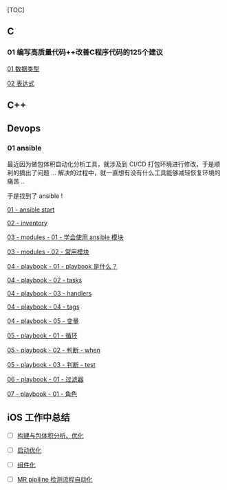 [TOC]

## C

### 01 编写高质量代码++改善C程序代码的125个建议

[01 数据类型](./125_Suggestions_Writing_High_Quality_Code_for_c/01/data_type.md)

[02 表达式](./125_Suggestions_Writing_High_Quality_Code_for_c/02/expression.md)



## C++





## Devops

### 01 ansible

最近因为做包体积自动化分析工具，就涉及到 CI/CD 打包环境进行修改，于是顺利的搞出了问题 … 解决的过程中，就一直想有没有什么工具能够减轻恢复环境的痛苦 ..

于是找到了 ansible !

[01 - ansible start](./ansible/01/ansible_start.md)

[02 - inventory](./ansible/ansiblele_inventory.md)

[03 - modules - 01 - 学会使用 ansible 模块](./ansible/ansiblesible_modules.md)

[03 - modules - 02 - 常用模块](./ansible/ansiblesible_modules.md)

[04 - playbook - 01 - playbook 是什么？](./ansible/ansiblesible_playbook.md)

[04 - playbook - 02 - tasks](./ansible/ansiblesible_playbook.md)

[04 - playbook - 03 - handlers](./ansible/ansiblesible_playbook.md)

[04 - playbook - 04 - tags](./ansible/ansiblesible_playbook.md)

[04 - playbook - 05 - 变量](./ansible/ansiblesible_playbook.md)

[05 - playbook - 01 - 循环](./ansible/ansiblesible_playbook.md)

[05 - playbook - 02 - 判断 - when](./ansible/ansiblesible_playbook.md)

[05 - playbook - 03 - 判断 - test](./ansible/ansiblesible_playbook.md)

[06 - playbook - 01 - 过滤器](./ansible/ansiblele_playbook.md)

[07 - playbook - 01 - 角色](./ansible/ansiblele_playbook.md)



## iOS 工作中总结

- [ ] [构建与包体积分析、优化]()
- [ ] [启动优化]()
- [ ] [组件化]()
- [ ] [MR pipiline 检测流程自动化]()

